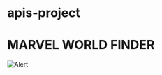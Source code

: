 # apis-project
# MARVEL WORLD FINDER
![Alert](https://giphy.com/gifs/internet-i-love-the-lrAG3NWoiwhYk.gif)